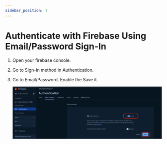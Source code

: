 ```yaml
---
sidebar_position: 7
---
```


# Authenticate with Firebase Using Email/Password Sign-In

1. Open your firebase console.
2. Go to Sign-in method in Authentication.
3. Go to Email/Password. Enable the Save it.

   ![Email Password Auth](/images/app/emailPasswordAuth.png)
